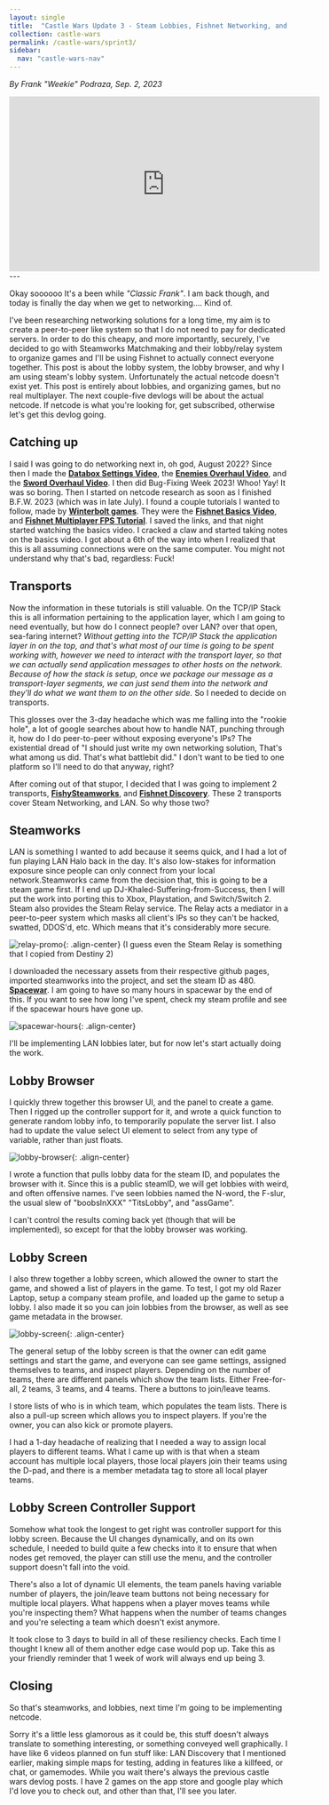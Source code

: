 ```yaml
---
layout: single
title:  "Castle Wars Update 3 - Steam Lobbies, Fishnet Networking, and a lot of Headaches"
collection: castle-wars
permalink: /castle-wars/sprint3/
sidebar:
  nav: "castle-wars-nav"
---
```


_By Frank "Weekie" Podraza, Sep. 2, 2023_

<iframe width="560" height="315" src="https://www.youtube.com/embed/oPBB0oor4AM?si=4pOzHaKiEfdPKked" title="YouTube video player" frameborder="0" allow="accelerometer; autoplay; clipboard-write; encrypted-media; gyroscope; picture-in-picture; web-share" allowfullscreen></iframe>
---

Okay soooooo It's a been while *"Classic Frank"*. I am back though, and today is finally the day when we get to networking.... Kind of.

I've been researching networking solutions for a long time, my aim is to create a peer-to-peer like system so that I do not need to pay for dedicated servers. In order to do this cheapy, and more importantly, securely, I've decided to go with Steamworks Matchmaking and their lobby/relay system to organize games and I'll be using Fishnet to actually connect everyone together. 
This post is about the lobby system, the lobby browser, and why I am using steam's lobby system. Unfortunately the actual netcode doesn't exist yet. This post is entirely about lobbies, and organizing games, but no real multiplayer. The next couple-five devlogs will be about the actual netcode. If netcode is what you're looking for, get subscribed, otherwise let's get this devlog going.

## Catching up
I said I was going to do networking next in, oh god, August 2022? Since then I made the [**Databox Settings Video**](https://youtu.be/JEB6emgWHdk?si=FY16Frh3F3v-W5Xn), the [**Enemies Overhaul Video**](https://youtu.be/OYkHSwbJxcE?si=X8DNDOFw_ZAG_HBq), and the [**Sword Overhaul Video**](https://youtu.be/kBEVkI7GA0k?si=iXBi5QWUc6MAQWxO). I then did Bug-Fixing Week 2023! Whoo! Yay! It was so boring. Then I started on netcode research as soon as I finished B.F.W. 2023 (which was in late July). I found a couple tutorials I wanted to follow, made by [**Winterbolt games**](https://www.youtube.com/@winterboltgames). They were the [**Fishnet Basics Video**](https://www.youtube.com/live/5c1ie6Za5yg?si=DQ2KsBqRZ98ZIRvT), and [**Fishnet Multiplayer FPS Tutorial**](https://www.youtube.com/live/ykbBiwj_Oyw?si=kdlUbW0MpfUMf8Dr). I saved the links, and that night started watching the basics video. I cracked a claw and started taking notes on the basics video. I got about a 6th of the way into when I realized that this is all assuming connections were on the same computer. You might not understand why that's bad, regardless: Fuck!

## Transports
Now the information in these tutorials is still valuable. On the TCP/IP Stack this is all information pertaining to the application layer, which I am going to need eventually, but how do I connect people? over LAN? over that open, sea-faring internet? *Without getting into the TCP/IP Stack the application layer in on the top, and that's what most of our time is going to be spent working with, however we need to interact with the transport layer, so that we can actually send application messages to other hosts on the network. Because of how the stack is setup, once we package our message as a transport-layer segments, we can just send them into the network and they'll do what we want them to on the other side.* So I needed to decide on transports.

This glosses over the 3-day headache which was me falling into the "rookie hole", a lot of google searches about how to handle NAT, punching through it, how do I do peer-to-peer without exposing everyone's IPs? The existential dread of "I should just write my own networking solution, That's what among us did. That's what battlebit did." I don't want to be tied to one platform so I'll need to do that anyway, right?

After coming out of that stupor, I decided that I was going to implement 2 transports, [**FishySteamworks**](https://github.com/FirstGearGames/FishySteamworks), and [**Fishnet Discovery**](https://github.com/Abdelfattah-Radwan/Fish-Networking-Discovery). These 2 transports cover Steam Networking, and LAN. So why those two?

## Steamworks
LAN is something I wanted to add because it seems quick, and I had a lot of fun playing LAN Halo back in the day. It's also low-stakes for information exposure since people can only connect from your local network.Steamworks came from the decision that, this is going to be a steam game first. If I end up DJ-Khaled-Suffering-from-Success, then I will put the work into porting this to Xbox, Playstation, and Switch/Switch 2. Steam also provides the Steam Relay service. The Relay acts a mediator in a peer-to-peer system which masks all client's IPs so they can't be hacked, swatted, DDOS'd, etc. Which means that it's considerably more secure.

![relay-promo](/assets/images/castle-wars/update3/steamRelay.png){: .align-center}
(I guess even the Steam Relay is something that I copied from Destiny 2)

I downloaded the necessary assets from their respective github pages, imported steamworks into the project, and set the steam ID as 480. [**Spacewar**](https://steamdb.info/app/480/charts/). I am going to have so many hours in spacewar by the end of this. If you want to see how long I've spent, check my steam profile and see if the spacewar hours have gone up.

![spacewar-hours](/assets/images/castle-wars/update3/spacewarHours.png){: .align-center}

I'll be implementing LAN lobbies later, but for now let's start actually doing the work.

## Lobby Browser
I quickly threw together this browser UI, and the panel to create a game. Then I rigged up the controller support for it, and wrote a quick function to generate random lobby info, to temporarily populate the server list. I also had to update the value select UI element to select from any type of variable, rather than just floats.

![lobby-browser](/assets/images/castle-wars/update3/lobbyBrowser.png){: .align-center}

I wrote a function that pulls lobby data for the steam ID, and populates the browser with it. Since this is a public steamID, we will get lobbies with weird, and often offensive names. I've seen lobbies named the N-word, the F-slur, the usual slew of  "boobsInXXX" "TitsLobby", and "assGame".

I can't control the results coming back yet (though that will be implemented), so except for that the lobby browser was working. 

## Lobby Screen
I also threw together a lobby screen, which allowed the owner to start the game, and showed a list of players in the game. To test, I got my old Razer Laptop, setup a company steam profile, and loaded up the game to setup a lobby. I also made it so you can join lobbies from the browser, as well as see game metadata in the browser.

![lobby-screen](/assets/images/castle-wars/update3/lobbyScreen.png){: .align-center}

The general setup of the lobby screen is that the owner can edit game settings and start the game, and everyone can see game settings, assigned themselves to teams, and inspect players. Depending on the number of teams, there are different panels which show the team lists. Either Free-for-all, 2 teams, 3 teams, and 4 teams. There a buttons to join/leave teams. 

I store lists of who is in which team, which populates the team lists. There is also a pull-up screen which allows you to inspect players. If you're the owner, you can also kick or promote players.

I had a 1-day headache of realizing that I needed a way to assign local players to different teams. What I came up with is that when a steam account has multiple local players, those local players join their teams using the D-pad, and there is a member metadata tag to store all local player teams.

## Lobby Screen Controller Support
Somehow what took the longest to get right was controller support for this lobby screen. Because the UI changes dynamically, and on its own schedule, I needed to build quite a few checks into it to ensure that when nodes get removed, the player can still use the menu, and the controller support doesn't fall into the void.

There's also a lot of dynamic UI elements, the team panels having variable number of players, the join/leave team buttons not being necessary for multiple local players. What happens when a player moves teams while you're inspecting them? What happens when the number of teams changes and you're selecting a team which doesn't exist anymore.

It took close to 3 days to build in all of these resiliency checks. Each time I thought I knew all of them another edge case would pop up. Take this as your friendly reminder that 1 week of work will always end up being 3.

## Closing
So that's steamworks, and lobbies, next time I'm going to be implementing netcode. 

Sorry it's a little less glamorous as it could be, this stuff doesn't always translate to something interesting, or something conveyed well graphically. I have like 6 videos planned on fun stuff like: LAN Discovery that I mentioned earlier, making simple maps for testing, adding in features like a killfeed, or chat, or gamemodes. While you wait there's always the previous castle wars devlog posts. I have 2 games on the app store and google play which I'd love you to check out, and other than that, I'll see you later.

